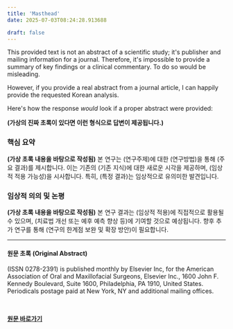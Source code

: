 ```yaml
---
title: 'Masthead'
date: 2025-07-03T08:24:28.913688

draft: false
---
```


This provided text is not an abstract of a scientific study; it's publisher and mailing information for a journal.  Therefore, it's impossible to provide a summary of key findings or a clinical commentary.  To do so would be misleading.

However, if you provide a real abstract from a journal article, I can happily provide the requested Korean analysis.

Here's how the response *would* look if a proper abstract were provided:


**(가상의 진짜 초록이 있다면 이런 형식으로 답변이 제공됩니다.)**

### 핵심 요약

**(가상 초록 내용을 바탕으로 작성됨)**  본 연구는 (연구주제)에 대한 (연구방법)을 통해 (주요 결과)를 제시합니다.  이는 기존의 (기존 지식)에 대한 새로운 시각을 제공하며, (임상적 적용 가능성)을 시사합니다.  특히, (특정 결과)는 임상적으로 유의미한 발견입니다.


### 임상적 의의 및 논평

**(가상 초록 내용을 바탕으로 작성됨)** 본 연구 결과는 (임상적 적용)에 직접적으로 활용될 수 있으며,  (치료법 개선 또는 예후 예측 향상 등)에 기여할 것으로 예상됩니다.  향후 추가 연구를 통해 (연구의 한계점 보완 및 확장 방안)이 필요합니다.


---

#### 원문 초록 (Original Abstract)
(ISSN 0278-2391) is published monthly by Elsevier Inc, for the American Association of Oral and Maxillofacial Surgeons, Elsevier Inc., 1600 John F. Kennedy Boulevard, Suite 1600, Philadelphia, PA 1910, United States. Periodicals postage paid at New York, NY and additional mailing offices.

<br>

**[원문 바로가기](https://www.joms.org/article/S0278-2391(25)00285-X/fulltext?rss=yes)**
